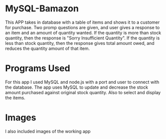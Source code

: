# MySQL-Bamazon

This APP takes in database with a table of items and shows it to a customer for purchase.
Two promp questions are given, and user gives a response to an item and an amount of quantity wanted.
If the quantity is more than stock quantity, then the response is "Sorry Insufficient Quantity".
If the quantity is less than stock quantity, then the response gives total amount owed, and reduces the quantity amount of that item.

# Programs Used

For this app I used MySQL and node.js with a port and user to connect with the database.
The app uses MySQL to update and decrease the stock amount purchased against original stock quantity.
Also to select and display the items.

# Images
I also included images of the working app